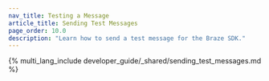 ```yaml
---
nav_title: Testing a Message 
article_title: Sending Test Messages
page_order: 10.0
description: "Learn how to send a test message for the Braze SDK."
---
```


{% multi_lang_include developer_guide/_shared/sending_test_messages.md %}
